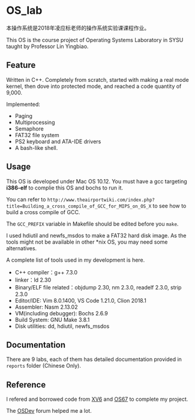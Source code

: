 # OS_lab
本操作系统是2018年凌应标老师的操作系统实验课课程作业。

This OS is the course project of Operating Systems Laboratory in SYSU taught by Professor Lin Yingbiao.
## Feature

Written in C++. Completely from scratch, started with making a real mode kernel, then dove into protected mode, and reached a code quantity of 9,000.

Implemented:
- Paging
- Multiprocessing
- Semaphore
- FAT32 file system
- PS2 keyboard and ATA-IDE drivers
- A bash-like shell.

## Usage

This OS is developed under Mac OS 10.12. You must have a gcc targeting **i386-elf** to complie this OS and bochs to run it.

You can refer to 
`http://www.theairportwiki.com/index.php?title=Building_a_cross_compile_of_GCC_for_MIPS_on_OS_X` to see how to build a cross compile of GCC.

The `GCC_PREFIX` variable in Makefile should be edited before you `make`.

I used hdiutil and newfs_msdos to make a FAT32 hard disk image. As the tools might not be available in other *nix OS, you may need some alternatives.

A complete list of tools used in my development is here.

- C++ compiler：g++ 7.3.0
- linker：ld 2.30
- Binary/ELF file related：objdump 2.30, nm 2.3.0, readelf 2.3.0, strip 2.3.0
- Editor/IDE: Vim 8.0.1400, VS Code 1.21.0, Clion 2018.1
- Assembler: Nasm 2.13.02
- VM(including debugger): Bochs 2.6.9
- Build System: GNU Make 3.8.1
- Disk utilities: dd, hdiutil, newfs_msdos

## Documentation
There are 9 labs, each of them has detailed documentation provided in `reports` folder (Chinese Only).

## Reference
I refered and borrowed code from [XV6](https://github.com/mit-pdos/xv6-public) and [OS67](https://github.com/SilverRainZ/OS67) to complete my project.

The [OSDev](https://wiki.osdev.org/Expanded_Main_Page) forum helped me a lot.

